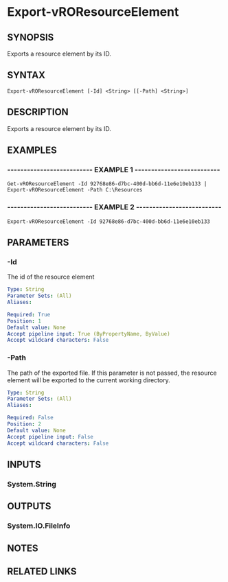 # Export-vROResourceElement

## SYNOPSIS
Exports a resource element by its ID.

## SYNTAX

```
Export-vROResourceElement [-Id] <String> [[-Path] <String>]
```

## DESCRIPTION
Exports a resource element by its ID.

## EXAMPLES

### -------------------------- EXAMPLE 1 --------------------------
```
Get-vROResourceElement -Id 92768e86-d7bc-400d-bb6d-11e6e10eb133 | Export-vROResourceElement -Path C:\Resources
```

### -------------------------- EXAMPLE 2 --------------------------
```
Export-vROResourceElement -Id 92768e86-d7bc-400d-bb6d-11e6e10eb133
```

## PARAMETERS

### -Id
The id of the resource element

```yaml
Type: String
Parameter Sets: (All)
Aliases: 

Required: True
Position: 1
Default value: None
Accept pipeline input: True (ByPropertyName, ByValue)
Accept wildcard characters: False
```

### -Path
The path of the exported file.
If this parameter is not passed, the resource element
will be exported to the current working directory.

```yaml
Type: String
Parameter Sets: (All)
Aliases: 

Required: False
Position: 2
Default value: None
Accept pipeline input: False
Accept wildcard characters: False
```

## INPUTS

### System.String

## OUTPUTS

### System.IO.FileInfo

## NOTES

## RELATED LINKS

